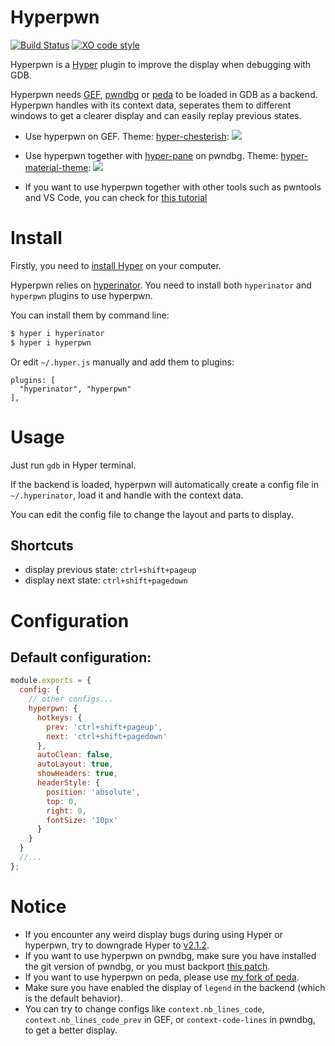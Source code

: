 # Hyperpwn

[![Build Status](https://travis-ci.org/bet4it/hyperpwn.svg?branch=master)](https://travis-ci.org/bet4it/hyperpwn) [![XO code style](https://img.shields.io/badge/code_style-XO-5ed9c7.svg)](https://github.com/sindresorhus/xo)

Hyperpwn is a [Hyper](https://hyper.is) plugin to improve the display when debugging with GDB.

Hyperpwn needs [GEF](https://github.com/hugsy/gef), [pwndbg](https://github.com/pwndbg/pwndbg) or [peda](https://github.com/bet4it/peda) to be loaded in GDB as a backend.
Hyperpwn handles with its context data, seperates them to different windows to get a clearer display and can easily replay previous states.

* Use hyperpwn on GEF. Theme: [hyper-chesterish](https://github.com/henrikdahl/hyper-chesterish):
![](https://user-images.githubusercontent.com/16643669/61991945-25f06e00-b08a-11e9-95b2-a9eb32e0bfad.gif)

* Use hyperpwn together with [hyper-pane](https://github.com/chabou/hyper-pane) on pwndbg. Theme: [hyper-material-theme](https://github.com/equinusocio/hyper-material-theme):
![](https://user-images.githubusercontent.com/16643669/61991962-5df7b100-b08a-11e9-9b9e-e811da4b8d11.gif)

* If you want to use hyperpwn together with other tools such as pwntools and VS Code, you can check for [this tutorial](https://github.com/bet4it/build-an-efficient-pwn-environment)

# Install
Firstly, you need to [install Hyper](https://hyper.is/#installation) on your computer.

Hyperpwn relies on [hyperinator](https://github.com/bet4it/hyperinator). You need to install both `hyperinator` and `hyperpwn` plugins to use hyperpwn.

You can install them by command line:
```sh
$ hyper i hyperinator
$ hyper i hyperpwn
```
Or edit `~/.hyper.js` manually and add them to plugins:
```
plugins: [
  "hyperinator", "hyperpwn"
],
```

# Usage
Just run `gdb` in Hyper terminal.

If the backend is loaded, hyperpwn will automatically create a config file in `~/.hyperinator`, load it and handle with the context data.

You can edit the config file to change the layout and parts to display.

## Shortcuts
* display previous state:	`ctrl+shift+pageup`
* display next state:		`ctrl+shift+pagedown`

# Configuration
## Default configuration:
``` js
module.exports = {
  config: {
    // other configs...
    hyperpwn: {
      hotkeys: {
        prev: 'ctrl+shift+pageup',
        next: 'ctrl+shift+pagedown'
      },
      autoClean: false,
      autoLayout: true,
      showHeaders: true,
      headerStyle: {
        position: 'absolute',
        top: 0,
        right: 0,
        fontSize: '10px'
      }
    }
  }
  //...
};
```

# Notice
* If you encounter any weird display bugs during using Hyper or hyperpwn, try to downgrade Hyper to [v2.1.2](https://github.com/zeit/hyper/releases/tag/2.1.2).
* If you want to use hyperpwn on pwndbg, make sure you have installed the git version of pwndbg, or you must backport [this patch](https://github.com/pwndbg/pwndbg/commit/97c5ccb4197e6cb0042740a7bf378d4104a79717.patch).
* If you want to use hyperpwn on peda, please use [my fork of peda](https://github.com/bet4it/peda).
* Make sure you have enabled the display of `legend` in the backend (which is the default behavior).
* You can try to change configs like `context.nb_lines_code`, `context.nb_lines_code_prev` in GEF, or `context-code-lines` in pwndbg, to get a better display.
